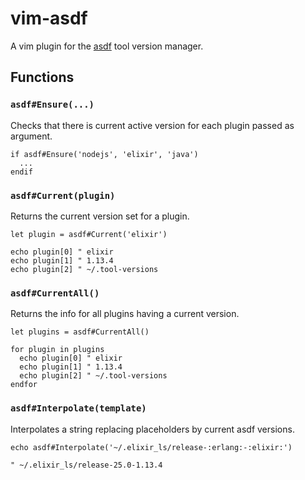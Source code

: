 # vim-asdf

A vim plugin for the [asdf] tool version manager.

## Functions

### `asdf#Ensure(...)`

Checks that there is current active version for each plugin passed as argument.

```vimscript
if asdf#Ensure('nodejs', 'elixir', 'java')
  ...
endif
```

### `asdf#Current(plugin)`

Returns the current version set for a plugin.

```vimscript
let plugin = asdf#Current('elixir')

echo plugin[0] " elixir
echo plugin[1] " 1.13.4
echo plugin[2] " ~/.tool-versions

```

### `asdf#CurrentAll()`

Returns the info for all plugins having a current version.

```vimscript
let plugins = asdf#CurrentAll()

for plugin in plugins
  echo plugin[0] " elixir
  echo plugin[1] " 1.13.4
  echo plugin[2] " ~/.tool-versions
endfor

```

### `asdf#Interpolate(template)`

Interpolates a string replacing placeholders by current asdf versions.

```vimscript
echo asdf#Interpolate('~/.elixir_ls/release-:erlang:-:elixir:')

" ~/.elixir_ls/release-25.0-1.13.4
```

[asdf]: https://asdf-vm.com

